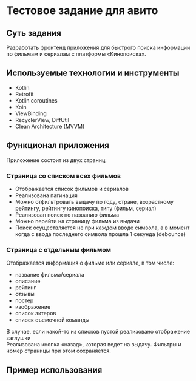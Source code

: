 # Тестовое задание для авито

## Суть задания
Разработать фронтенд приложения для быстрого поиска информации по фильмам и сериалам с платформы «Кинопоиска».


## Используемые технологии и инструменты
- Kotlin
- Retrofit
- Kotlin coroutines
- Koin
- ViewBinding
- RecyclerView, DiffUtil
- Clean Architecture (MVVM)


## Функционал приложения
Приложение состоит из двух страниц:
### Страница со списком всех фильмов
- Отображается список фильмов и сериалов
- Реализована пагинация
- Можно отфильтровать выдачу по году, стране, возрастному рейтингу, рейтингу кинопоиска, типу (фильм, сериал)
- Реализован поиск по названию фильма
- Можно перейти на страницу фильма из выдачи
- Поиск осуществляется не при каждом вводе символа, а в момент когда с ввода последнего символа прошла 1 секунда (debounce)
### Страница с отдельным фильмом
Отображается информация о фильме или сериале, в том числе:
- название фильма/сериала
- описание
- рейтинг
- отзывы
- постер
- изображение
- список актеров
- спиоск съемочной команды
  
В случае, если какой-то из списков пустой реализовано отображение заглушки  
Реализована кнопка «назад», которая ведет на выдачу. Фильтры и номер страницы при этом сохраняется.

## Пример использования
